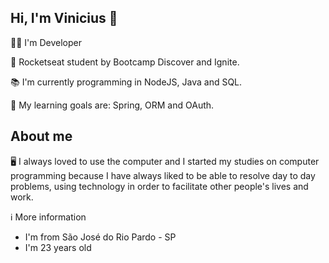 ## Hi, I'm Vinicius 👋

:man_technologist: I'm Developer

🚀 Rocketseat student by Bootcamp Discover and Ignite.

📚 I'm currently programming in NodeJS, Java and SQL.

🎯 My learning goals are: Spring, ORM and OAuth.


## About me

🖥 I always loved to use the computer and I started my studies on computer programming because I have always liked to be able to resolve day to day problems, using technology in order to facilitate other people's lives and work.


ℹ More information
- I'm from São José do Rio Pardo - SP
- I'm 23 years old

